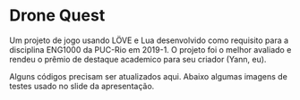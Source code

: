 # Drone Quest
Um projeto de jogo usando LÖVE e Lua desenvolvido como requisito para a disciplina ENG1000 da PUC-Rio em 2019-1. O projeto foi o melhor avaliado e rendeu o prêmio de destaque academico para seu criador (Yann, eu). 

Alguns códigos precisam ser atualizados aqui. Abaixo algumas imagens de testes usado no slide da apresentação.
